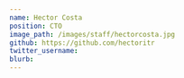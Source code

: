 ```yaml
---
name: Hector Costa
position: CTO
image_path: /images/staff/hectorcosta.jpg
github: https://github.com/hectoritr
twitter_username:
blurb:
---
```

